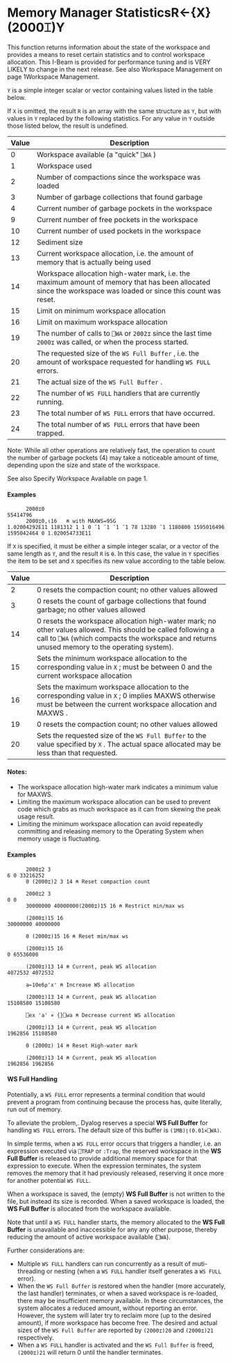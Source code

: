 




<h1 class="heading"><span class="name">Memory Manager Statistics</span><span class="command">R←{X}(2000⌶)Y</span></h1>

This function returns information about the state of the workspace and provides a means to reset certain statistics and to control workspace allocation. This I-Beam is provided for performance tuning and is VERY LIKELY to change in the next release. See also Workspace Management on page 1Workspace Management.


`Y` is a simple integer scalar or vector containing values listed in the table below.



If `X` is omitted, the result `R` is an array with the same structure as `Y`, but with values in `Y` replaced by the following statistics.  For any value in `Y` outside those listed below, the result is undefined.

| Value | Description |
| --- | ---  |
| 0 | Workspace available (a "quick" `⎕WA` ) |
| 1 | Workspace used |
| 2 | Number of compactions since the workspace was loaded |
| 3 | Number of garbage collections that found garbage |
| 4 | Current number of garbage pockets in the workspace |
| 9 | Current number of free pockets in the workspace |
| 10 | Current number of used pockets in the workspace |
| 12 | Sediment size |
| 13 | Current workspace allocation, i.e. the amount of memory that is actually being used |
| 14 | Workspace allocation high-water mark, i.e. the maximum amount of memory that has been allocated since the workspace was loaded or since this count was reset. |
| 15 | Limit on minimum workspace allocation |
| 16 | Limit on maximum workspace allocation |
| 19 | The number of calls to `⎕WA` or `2002⌶` since the last time `2000⌶` was called, or when the process started. |
| 20 | The requested size of the `WS Full Buffer` , i.e. the amount of workspace requested for handling `WS FULL` errors. |
| 21 | The actual size of the `WS Full Buffer` . |
| 22 | The number of `WS FULL` handlers that are currently running. |
| 23 | The total number of `WS FULL` errors that have occurred. |
| 24 | The total number of `WS FULL` errors that have been trapped. |


Note: While all other operations are relatively fast, the operation to count the number of garbage pockets (4) may take a noticeable amount of time, depending upon the size and state of the workspace.


See also Specify Workspace Available on page 1.

#### Examples
```apl
      2000⌶0
55414796
      2000⌶0,⍳16   ⍝ with MAXWS=95G
1.02004292E11 1181312 1 1 0 ¯1 ¯1 ¯1 ¯1 78 13280 ¯1 1180800 1595016496 1595042464 0 1.020054733E11
```



If `X` is specified, it must be either a simple integer scalar, or a vector of the same length as `Y`, and the result `R` is `⍬`. In this case, the value in `Y` specifies the item to be set and `X` specifies its new value according to the table below.

| Value | Description |
| --- | ---  |
| 2 | 0 resets the compaction count; no other values allowed |
| 3 | 0 resets the count of garbage collections that found garbage; no other values allowed |
| 14 | 0 resets the workspace allocation high-water mark; no other values allowed. This should be called following a call to `⎕WA` (which compacts the workspace and returns unused memory to the operating system). |
| 15 | Sets the minimum workspace allocation to the corresponding value in `X` ; must be between 0 and the current workspace allocation |
| 16 | Sets the maximum workspace allocation to the corresponding value in `X` ; 0 implies MAXWS otherwise must be between the current workspace allocation and MAXWS . |
| 19 | 0 resets the compaction count; no other values allowed |
| 20 | Sets the requested size of the `WS Full Buffer` to the value specified by `X` . The actual space allocated may be less than that requested. |



#### Notes:

- The workspace allocation high-water mark indicates a minimum value for MAXWS.
- Limiting the maximum workspace allocation can be used to prevent code which grabs as much workspace as it can from skewing the peak usage result.
- Limiting the minimum workspace allocation can avoid repeatedly committing and releasing memory to the Operating System when memory usage is fluctuating.

#### Examples
```apl
      2000⌶2 3
6 0 33216252
      0 (2000⌶)2 3 14 ⍝ Reset compaction count

      2000⌶2 3
0 0
      30000000 40000000(2000⌶)15 16 ⍝ Restrict min/max ws

      (2000⌶)15 16
30000000 40000000

      0 (2000⌶)15 16 ⍝ Reset min/max ws

      (2000⌶)15 16
0 65536000

```
```apl
      (2000⌶)13 14 ⍝ Current, peak WS allocation
4072532 4072532

      a←10e6⍴'x' ⍝ Increase WS allocation

      (2000⌶)13 14 ⍝ Current, peak WS allocation
15108580 15108580

      ⎕ex 'a' ⋄ {}⎕wa ⍝ Decrease current WS allocation

      (2000⌶)13 14 ⍝ Current, peak WS allocation
1962856 15108580

      0 (2000⌶) 14 ⍝ Reset High-water mark

      (2000⌶)13 14 ⍝ Current, peak WS allocation
1962856 1962856
```


#### WS Full Handling


Potentially, a `WS FULL` error represents a terminal condition that would prevent a program from continuing because the process has, quite literally, run out of memory.


To alleviate the problem,. Dyalog reserves a special **WS Full Buffer** for handling `WS FULL` errors. The default size of this buffer is `(1MB)⌊(0.01×⎕WA)`.



In simple terms, when a `WS FULL` error occurs that triggers a handler, i.e. an expression executed via `⎕TRAP` or `:Trap`,  the reserved workspace in the **WS Full Buffer** is released to provide additional memory space for that expression to execute. When the expression terminates, the system removes the memory that it had previously released, reserving it once more for another potential `WS FULL`.


When a workspace is saved, the (empty) **WS Full Buffer** is not written to the file, but instead its size is recorded. When a saved workspace is loaded, the **WS Full Buffer** is allocated from the workspace available.


Note that until a `WS FULL` handler starts, the memory allocated to the **WS Full Buffer** is unavailable and inaccessible for any any other purpose, thereby reducing the amount of active workspace available (`⎕WA`).


Further considerations are:

- Multiple `WS FULL` handlers can run concurrently as a result of muti-threading or nesting (when a `WS FULL` handler itself generates a `WS FULL` error).
- When the `WS Full Buffer` is restored when the handler (more accurately, the last handler) terminates, or when a saved workspace is re-loaded, there may be insufficient memory available. In these circumstances, the system allocates a reduced amount, without reporting an error. However, the system will later try to reclaim more (up to the desired amount), if more workspace has become free. The desired and actual sizes of the `WS Full Buffer` are reported by `(2000⌶)20` and `(2000⌶)21` respectively.
- When a `WS FULL` handler is activated and the `WS Full Buffer` is freed, `(2000⌶)21` will return 0 until the handler terminates.

